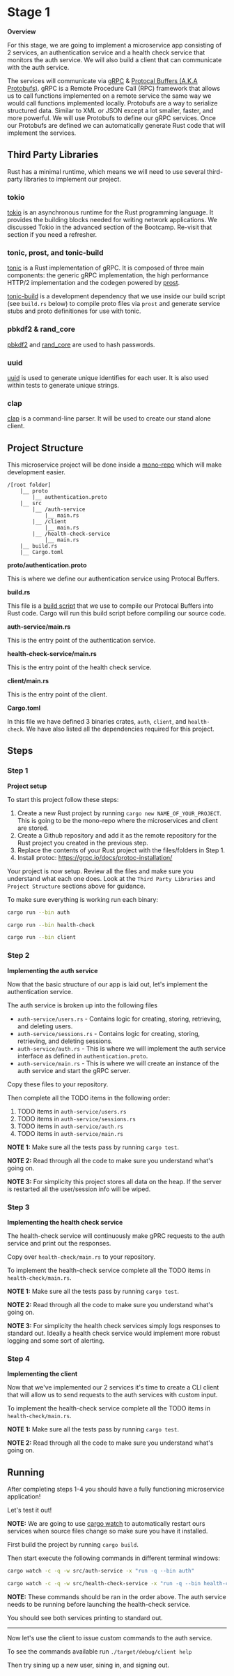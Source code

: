 # Stage 1

__Overview__

For this stage, we are going to implement a microservice app consisting of 2 services, an authentication service and a health check service that monitors the auth service. We will also build a client that can communicate with the auth service.

The services will communicate via [gRPC](https://grpc.io/) & [Protocal Buffers (A.K.A Protobufs)](https://protobuf.dev/). gRPC is a Remote Procedure Call (RPC) framework that allows us to call functions implemented on a remote service the same way we would call functions implemented locally. Protobufs are a way to serialize structured data. Similar to XML or JSON except a lot smaller, faster, and more powerful. We will use Protobufs to define our gRPC services. Once our Protobufs are defined we can automatically generate Rust code that will implement the services.

## Third Party Libraries

Rust has a minimal runtime, which means we will need to use several third-party libraries to implement our project.

### tokio

[tokio](https://tokio.rs/) is an asynchronous runtime for the Rust programming language. It provides the building blocks needed for writing network applications. We discussed Tokio in the advanced section of the Bootcamp. Re-visit that section if you need a refresher.

### tonic, prost, and tonic-build

[tonic](https://crates.io/crates/tonic) is a Rust implementation of gRPC. It is composed of three main components: the generic gRPC implementation, the high performance HTTP/2 implementation and the codegen powered by [prost](https://crates.io/crates/prost).

[tonic-build](https://crates.io/crates/tonic-build) is a development dependency that we use inside our build script (see `build.rs` below) to compile proto files via `prost` and generate service stubs and proto definitiones for use with tonic.

### pbkdf2 & rand_core

[pbkdf2](https://crates.io/crates/pbkdf2) and [rand_core](https://crates.io/crates/rand_core) are used to hash passwords.

### uuid

[uuid](https://crates.io/crates/uuid) is used to generate unique identifies for each user. It is also used within tests to generate unique strings.

### clap

[clap](https://crates.io/crates/clap) is a command-line parser. It will be used to create our stand alone client.

## Project Structure

This microservice project will be done inside a [mono-repo](https://www.atlassian.com/git/tutorials/monorepos) which will make development easier.

```text
/[root folder]
    |__ proto
        |__ authentication.proto
    |__ src
        |__ /auth-service
            |__ main.rs
        |__ /client
            |__ main.rs
        |__ /health-check-service
            |__ main.rs
    |__ build.rs
    |__ Cargo.toml
```

**proto/authentication.proto**

This is where we define our authentication service using Protocal Buffers.

**build.rs**

This file is a [build script](https://doc.rust-lang.org/cargo/reference/build-scripts.html) that we use to compile our Protocal Buffers into Rust code. Cargo will run this build script before compiling our source code.

**auth-service/main.rs**

This is the entry point of the authentication service.

**health-check-service/main.rs**

This is the entry point of the health check service.

**client/main.rs**

This is the entry point of the client.

**Cargo.toml**

In this file we have defined 3 binaries crates, `auth`, `client`, and `health-check`. We have also listed all the dependencies required for this project.

## Steps

### Step 1

__Project setup__

To start this project follow these steps:

1. Create a new Rust project by running `cargo new NAME_OF_YOUR_PROJECT`. This is going to be the mono-repo where the microservices and client are stored.
2. Create a Github repository and add it as the remote repository for the Rust project you created in the previous step.
3. Replace the contents of your Rust project with the files/folders in Step 1.
4. Install protoc: https://grpc.io/docs/protoc-installation/

Your project is now setup. Review all the files and make sure you understand what each one does. Look at the `Third Party Libraries` and `Project Structure` sections above for guidance.

To make sure everything is working run each binary:
```bash
cargo run --bin auth
```
```bash
cargo run --bin health-check
```
```bash
cargo run --bin client
```

### Step 2

__Implementing the auth service__

Now that the basic structure of our app is laid out, let's implement the authentication service.

The auth service is broken up into the following files
- `auth-service/users.rs` - Contains logic for creating, storing, retrieving, and deleting users.
- `auth-service/sessions.rs` - Contains logic for creating, storing, retrieving, and deleting sessions.
- `auth-service/auth.rs` - This is where we will implement the auth service interface as defined in `authentication.proto`.
- `auth-service/main.rs` - This is where we will create an instance of the auth service and start the gRPC server.

Copy these files to your repository.

Then complete all the TODO items in the following order:
1. TODO items in `auth-service/users.rs`
2. TODO items in `auth-service/sessions.rs`
3. TODO items in `auth-service/auth.rs`
4. TODO items in `auth-service/main.rs`

__NOTE 1:__ Make sure all the tests pass by running `cargo test`.

__NOTE 2:__ Read through all the code to make sure you understand what's going on.

__NOTE 3:__ For simplicity this project stores all data on the heap. If the server is restarted all the user/session info will be wiped.

### Step 3

__Implementing the health check service__

The health-check service will continuously make gPRC requests to the auth service and print out the responses.

Copy over `health-check/main.rs` to your repository.

To implement the health-check service complete all the TODO items in `health-check/main.rs`.

__NOTE 1:__ Make sure all the tests pass by running `cargo test`.

__NOTE 2:__ Read through all the code to make sure you understand what's going on.

__NOTE 3:__ For simplicity the health check services simply logs responses to standard out. Ideally a health check service would implement more robust logging and some sort of alerting.

### Step 4

__Implementing the client__

Now that we've implemented our 2 services it's time to create a CLI client that will allow us to send requests to the auth services with custom input.

To implement the health-check service complete all the TODO items in `health-check/main.rs`.

__NOTE 1:__ Make sure all the tests pass by running `cargo test`.

__NOTE 2:__ Read through all the code to make sure you understand what's going on.

## Running

After completing steps 1-4 you should have a fully functioning microservice application!

Let's test it out!

__NOTE:__ We are going to use [cargo watch](https://github.com/watchexec/cargo-watch) to automatically restart ours services when source files change so make sure you have it installed.

First build the project by running `cargo build`.

Then start execute the following commands in different terminal windows:

```bash
cargo watch -c -q -w src/auth-service -x "run -q --bin auth"
```
```bash
cargo watch -c -q -w src/health-check-service -x "run -q --bin health-check"
```

__NOTE:__ These commands should be ran in the order above. The auth service needs to be running before launching the health-check service.

You should see both services printing to standard out.

---

Now let's use the client to issue custom commands to the auth service.

To see the commands available run `./target/debug/client help`

Then try sining up a new user, sining in, and signing out.
